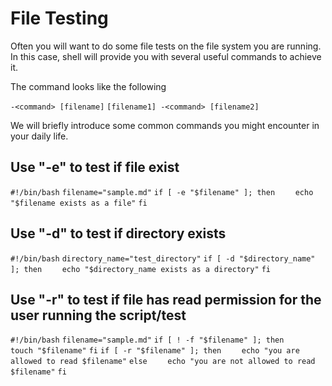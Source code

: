 # File Testing

Often you will want to do some file tests on the file system you are running. In this case, shell will provide you with several useful commands to achieve it.

The command looks like the following

`-<command> [filename]`
`[filename1] -<command> [filename2]`

We will briefly introduce some common commands you might encounter in your daily life.

## Use "-e" to test if file exist

`#!/bin/bash`
`filename="sample.md"`
`if [ -e "$filename" ]; then`
`    echo "$filename exists as a file"`
`fi`

## Use "-d" to test if directory exists

`#!/bin/bash`
`directory_name="test_directory"`
`if [ -d "$directory_name" ]; then`
`    echo "$directory_name exists as a directory"`
`fi`

## Use "-r" to test if file has read permission for the user running the script/test

`#!/bin/bash`
`filename="sample.md"`
`if [ ! -f "$filename" ]; then`
`    touch "$filename"`
`fi`
`if [ -r "$filename" ]; then`
`    echo "you are allowed to read $filename"`
`else`
`    echo "you are not allowed to read $filename"`
`fi`